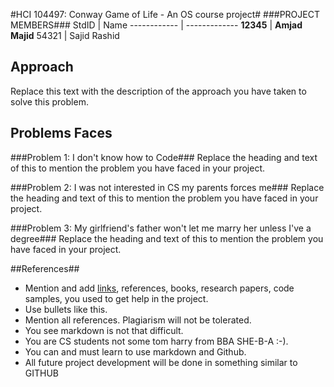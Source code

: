 #HCI 104497: Conway Game of Life - An OS course project#
###PROJECT MEMBERS###
StdID | Name
------------ | -------------
**12345** | **Amjad Majid** <!--this is the group leader in bold-->
54321 | Sajid Rashid
<!-- Replace name and student ids with acutally group member names and ids-->
## Approach ##
Replace this text with the description of the approach you have taken to solve this problem.

## Problems Faces ##

###Problem 1: I don't know how to Code###
Replace the heading and text of this to mention the problem you have faced in your project.

###Problem 2: I was not interested in CS my parents forces me###
Replace the heading and text of this to mention the problem you have faced in your project.

###Problem 3: My girlfriend's father won't let me marry her unless I've a degree###
Replace the heading and text of this to mention the problem you have faced in your project.

##References##
- Mention and add [links](https://guides.github.com/features/mastering-markdown/), references, books, research papers, code samples, you used to get help in the project.
- Use bullets like this.
- Mention all references. Plagiarism will not be tolerated.
- You see markdown is not that difficult.
- You are CS students not some tom harry from BBA SHE-B-A :-).
- You can and must learn to use markdown and Github. 
- All future project development will be done in something similar to GITHUB